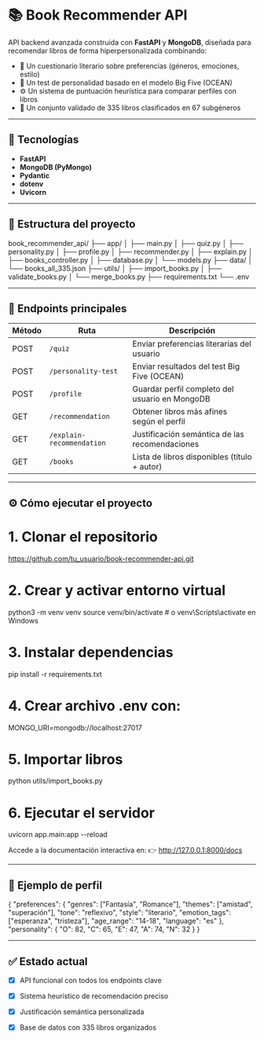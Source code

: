 # 📚 Book Recommender API

API backend avanzada construida con **FastAPI** y **MongoDB**, diseñada para recomendar libros de forma hiperpersonalizada combinando:

- 🎯 Un cuestionario literario sobre preferencias (géneros, emociones, estilo)
- 🧠 Un test de personalidad basado en el modelo Big Five (OCEAN)
- ⚙️ Un sistema de puntuación heurística para comparar perfiles con libros
- 📘 Un conjunto validado de 335 libros clasificados en 67 subgéneros

---

## 🚀 Tecnologías

- **FastAPI**
- **MongoDB (PyMongo)**
- **Pydantic**
- **dotenv**
- **Uvicorn**

---

## 📁 Estructura del proyecto

book_recommender_api/
├── app/
│   ├── main.py
│   ├── quiz.py
│   ├── personality.py
│   ├── profile.py
│   ├── recommender.py
│   ├── explain.py
│   ├── books_controller.py
│   ├── database.py
│   └── models.py
├── data/
│   └── books_all_335.json
├── utils/
│   ├── import_books.py
│   ├── validate_books.py
│   └── merge_books.py
├── requirements.txt
└── .env

---

## 🧪 Endpoints principales

| Método | Ruta                   | Descripción                                          |
|--------|------------------------|------------------------------------------------------|
| POST   | `/quiz`               | Enviar preferencias literarias del usuario           |
| POST   | `/personality-test`   | Enviar resultados del test Big Five (OCEAN)          |
| POST   | `/profile`            | Guardar perfil completo del usuario en MongoDB       |
| GET    | `/recommendation`     | Obtener libros más afines según el perfil            |
| GET    | `/explain-recommendation` | Justificación semántica de las recomendaciones |
| GET    | `/books`              | Lista de libros disponibles (título + autor)         |

---

## ⚙️ Cómo ejecutar el proyecto

# 1. Clonar el repositorio
https://github.com/tu_usuario/book-recommender-api.git

# 2. Crear y activar entorno virtual
python3 -m venv venv
source venv/bin/activate  # o venv\Scripts\activate en Windows

# 3. Instalar dependencias
pip install -r requirements.txt

# 4. Crear archivo .env con:
MONGO_URI=mongodb://localhost:27017

# 5. Importar libros
python utils/import_books.py

# 6. Ejecutar el servidor
uvicorn app.main:app --reload

Accede a la documentación interactiva en:
👉 http://127.0.0.1:8000/docs

---

## 🧠 Ejemplo de perfil

{
  "preferences": {
    "genres": ["Fantasía", "Romance"],
    "themes": ["amistad", "superación"],
    "tone": "reflexivo",
    "style": "literario",
    "emotion_tags": ["esperanza", "tristeza"],
    "age_range": "14-18",
    "language": "es"
  },
  "personality": {
    "O": 82,
    "C": 65,
    "E": 47,
    "A": 74,
    "N": 32
  }
}

---

## ✅ Estado actual

- [x] API funcional con todos los endpoints clave
- [x] Sistema heurístico de recomendación preciso
- [x] Justificación semántica personalizada
- [x] Base de datos con 335 libros organizados


